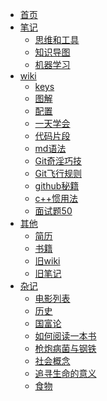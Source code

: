 * [首页]()
* [笔记]()
  * [思维和工具](md/思维和工具)
  * [知识导图](md/mindmap)
  * [机器学习](md/机器学习)
* [wiki](wiki/)
  * [keys](wiki/keys)
  * [图解](wiki/图解)
  * [配置](wiki/配置)
  * [一天学会](wiki/一天学会)
  * [代码片段](wiki/代码片段)
  * [md语法](wiki/md语法)
  * [Git奇淫巧技](wiki/Git奇淫巧技)
  * [Git飞行规则](wiki/Git飞行规则)
  * [github秘籍](wiki/github秘籍)
  * [c++惯用法](wiki/useful-idioms)
  * [面试题50](wiki/面试题50)
* [其他]()
  * [简历](/Resume)
  * [书籍](/books)
  * [旧wiki](https://github.com/walker-zheng/code/wiki)
  * [旧笔记](https://walker-zheng.github.io/note)
* [杂记](books/)
  * [电影列表](books/电影列表)
  * [历史](books/历史)
  * [国富论](books/国富论)
  * [如何阅读一本书](books/如何阅读一本书)
  * [枪炮病菌与钢铁](books/枪炮病菌与钢铁)
  * [社会概念](books/社会概念)
  * [追寻生命的意义](books/追寻生命的意义)
  * [食物](books/食物)
